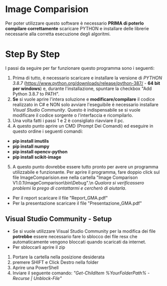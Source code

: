 # Image Comparision

Per poter utilizzare questo software è necessario **PRIMA di poterlo compilare correttamente** scaricare PYTHON e installare delle librerie necessarie alla corretta esecuzione degli algoritmi.

# Step By Step
I passi da seguire per far funzionare questo programma sono i seguenti:

1. Prima di tutto, è necessario scaricare e installare la versione di *PYTHON 3.8.7* (https://www.python.org/downloads/release/python-387/ - **64 bit per windows**) e, durante l'installazione, spuntare la checkbox "Add Python 3.8.7 to PATH".
2. **Se** si vuole aprire l'intera soluzione e **modificare/compilare** il codice realizzato in C# e NON solo avviare l'eseguibile è necessario installare *Visual Studio Community*. Questo è indispensabile se si vuole modificare il codice sorgente o l'interfaccia e ricompilarlo.
3. Una volta fatti i passi 1 e 2 è consigliato riavviare il pc.
4. A questo punto aprire un CMD (Prompt Dei Comandi) ed eseguire in questo ordine i seguenti comandi:
- **pip install imutils**
- **pip install numpy**
- **pip install opencv-python**
- **pip install scikit-image**
5. A questo punto dovrebbe essere tutto pronto per avere un programma utilizzabile e funzionante. Per aprire il programma, fare doppio click sul file ImageComparision.exe nella cartella "Image Comparison V1.0.1\ImageComparison\bin\Debug".\n
*Qualora si verificassero problemi la prego di contattarmi e cercherò di aiutarla*.

- Per il report scaricare il file "Report_GMA.pdf"
- Per la presentazione scaricare il file "Presentazione_GMA.pdf"

## Visual Studio Community - Setup
- Se si vuole utilizzare Visual Studio Community per la modifica dei file **potrebbe** essere necessario fare lo sblocco dei file resx che automaticamente vengono bloccati quando scaricati da internet.
- Per sbloccarli aprire il zip
1. Portare la cartella nella posizione desiderata
2. premere SHIFT e Click Destro nella folder
3. Aprire una PowerShell
4. Inviare il seguente comando: _"Get-ChildItem %YourFolderPath% -Recurse | Unblock-File"_
